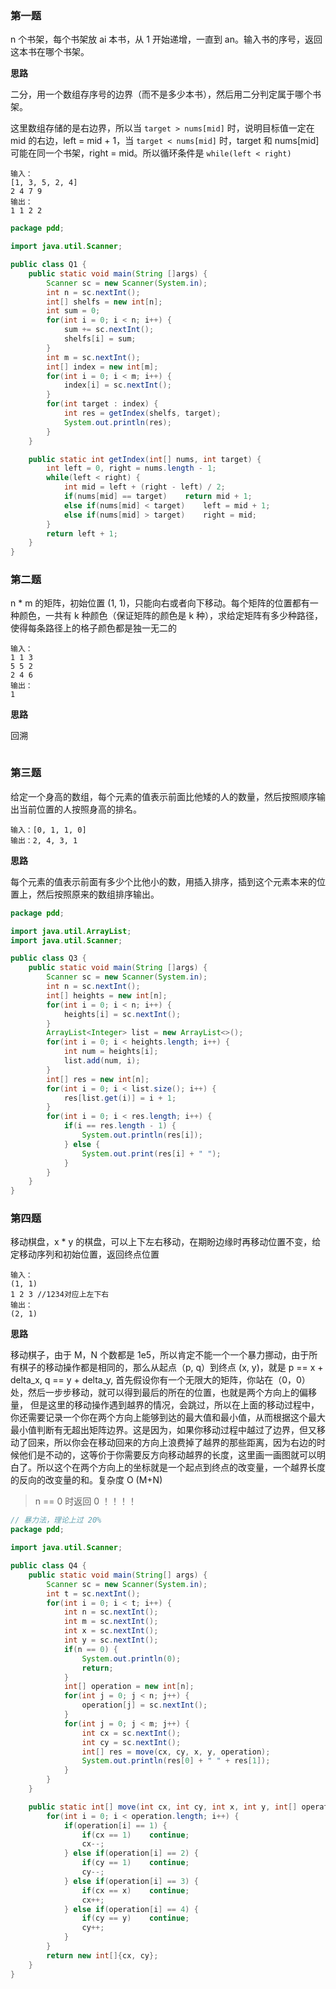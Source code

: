 ### 第一题

n 个书架，每个书架放 ai 本书，从 1 开始递增，一直到 an。输入书的序号，返回这本书在哪个书架。

**思路**

二分，用一个数组存序号的边界（而不是多少本书），然后用二分判定属于哪个书架。

这里数组存储的是右边界，所以当 `target > nums[mid]` 时，说明目标值一定在 mid 的右边，left = mid + 1，当 `target < nums[mid]` 时，target 和 nums[mid] 可能在同一个书架，right = mid。所以循环条件是 `while(left < right)`

```
输入：
[1, 3, 5, 2, 4]
2 4 7 9
输出：
1 1 2 2
```

```java
package pdd;

import java.util.Scanner;

public class Q1 {
    public static void main(String []args) {
        Scanner sc = new Scanner(System.in);
        int n = sc.nextInt();
        int[] shelfs = new int[n];
        int sum = 0;
        for(int i = 0; i < n; i++) {
            sum += sc.nextInt();
            shelfs[i] = sum;
        }
        int m = sc.nextInt();
        int[] index = new int[m];
        for(int i = 0; i < m; i++) {
            index[i] = sc.nextInt();
        }
        for(int target : index) {
            int res = getIndex(shelfs, target);
            System.out.println(res);
        }
    }

    public static int getIndex(int[] nums, int target) {
        int left = 0, right = nums.length - 1;
        while(left < right) {
            int mid = left + (right - left) / 2;
            if(nums[mid] == target)    return mid + 1;
            else if(nums[mid] < target)    left = mid + 1;
            else if(nums[mid] > target)    right = mid;
        }
        return left + 1;
    }
}
```

### 第二题

n * m 的矩阵，初始位置 (1, 1)，只能向右或者向下移动。每个矩阵的位置都有一种颜色，一共有 k 种颜色（保证矩阵的颜色是 k 种），求给定矩阵有多少种路径，使得每条路径上的格子颜色都是独一无二的

```
输入：
1 1 3
5 5 2
2 4 6
输出：
1
```

**思路**

回溯

```java
```

### 第三题

给定一个身高的数组，每个元素的值表示前面比他矮的人的数量，然后按照顺序输出当前位置的人按照身高的排名。

```
输入：[0, 1, 1, 0]
输出：2, 4, 3, 1
```

**思路**

每个元素的值表示前面有多少个比他小的数，用插入排序，插到这个元素本来的位置上，然后按照原来的数组排序输出。

```java
package pdd;

import java.util.ArrayList;
import java.util.Scanner;

public class Q3 {
    public static void main(String []args) {
        Scanner sc = new Scanner(System.in);
        int n = sc.nextInt();
        int[] heights = new int[n];
        for(int i = 0; i < n; i++) {
            heights[i] = sc.nextInt();
        }
        ArrayList<Integer> list = new ArrayList<>();
        for(int i = 0; i < heights.length; i++) {
            int num = heights[i];
            list.add(num, i);	
        }
        int[] res = new int[n];
        for(int i = 0; i < list.size(); i++) {
            res[list.get(i)] = i + 1;
        }
        for(int i = 0; i < res.length; i++) {
            if(i == res.length - 1) {
                System.out.println(res[i]);
            } else {
                System.out.print(res[i] + " ");
            }
        }
    }
}
```

### 第四题

移动棋盘，x * y 的棋盘，可以上下左右移动，在期盼边缘时再移动位置不变，给定移动序列和初始位置，返回终点位置

```
输入：
(1, 1)
1 2 3 //1234对应上左下右
输出：
(2, 1)
```

**思路**

移动棋子，由于 M，N 个数都是 1e5，所以肯定不能一个一个暴力挪动，由于所有棋子的移动操作都是相同的，那么从起点（p, q）到终点 (x, y)，就是 p == x + delta_x, q == y + delta_y, 
首先假设你有一个无限大的矩阵，你站在（0，0）处，然后一步步移动，就可以得到最后的所在的位置，也就是两个方向上的偏移量，
但是这里的移动操作遇到越界的情况，会跳过，所以在上面的移动过程中，你还需要记录一个你在两个方向上能够到达的最大值和最小值，从而根据这个最大最小值判断有无超出矩阵边界。这是因为，如果你移动过程中越过了边界，但又移动了回来，所以你会在移动回来的方向上浪费掉了越界的那些距离，因为右边的时候他们是不动的，这等价于你需要反方向移动越界的长度，这里画一画图就可以明白了。所以这个在两个方向上的坐标就是一个起点到终点的改变量，一个越界长度的反向的改变量的和。复杂度 O (M+N)

> n == 0 时返回 0 ！！！！

```java
// 暴力法，理论上过 20%
package pdd;

import java.util.Scanner;

public class Q4 {
    public static void main(String[] args) {
        Scanner sc = new Scanner(System.in);
        int t = sc.nextInt();
        for(int i = 0; i < t; i++) {
            int n = sc.nextInt();
            int m = sc.nextInt();
            int x = sc.nextInt();
            int y = sc.nextInt();
            if(n == 0) {
                System.out.println(0);
                return;
            }
            int[] operation = new int[n];
            for(int j = 0; j < n; j++) {
                operation[j] = sc.nextInt();
            }
            for(int j = 0; j < m; j++) {
                int cx = sc.nextInt();
                int cy = sc.nextInt();
                int[] res = move(cx, cy, x, y, operation);
                System.out.println(res[0] + " " + res[1]);
            }
        }
    }

    public static int[] move(int cx, int cy, int x, int y, int[] operation) {
        for(int i = 0; i < operation.length; i++) {
            if(operation[i] == 1) {
                if(cx == 1)    continue;
                cx--;
            } else if(operation[i] == 2) {
                if(cy == 1)    continue;
                cy--;
            } else if(operation[i] == 3) {
                if(cx == x)    continue;
                cx++;
            } else if(operation[i] == 4) {
                if(cy == y)    continue;
                cy++;
            }
        }
        return new int[]{cx, cy};
    }
}
```

